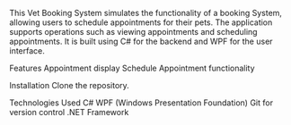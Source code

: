 This Vet Booking System simulates the functionality of a booking System, allowing users to schedule appointments for their pets. 
The application supports operations such as viewing appointments and scheduling appointments. 
It is built using C# for the backend and WPF for the user interface.

Features
Appointment display
Schedule Appointment functionality

Installation
Clone the repository.

Technologies Used
C#
WPF (Windows Presentation Foundation)
Git for version control
.NET Framework
